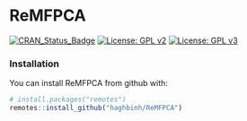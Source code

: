 # ReMFPCA
[![CRAN_Status_Badge](http://www.r-pkg.org/badges/version/ReMFPCA)](https://cran.r-project.org/package=ReMFPCA)
[![License: GPL v2](https://img.shields.io/badge/License-GPL%20v2-blue.svg)](https://www.gnu.org/licenses/old-licenses/gpl-2.0.en.html)
[![License: GPL v3](https://img.shields.io/badge/License-GPLv3-blue.svg)](https://www.gnu.org/licenses/gpl-3.0)
### Installation

You can install ReMFPCA from github with:

``` r
# install.packages("remotes")
remotes::install_github("haghbinh/ReMFPCA")
```
